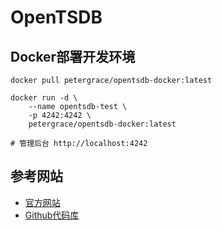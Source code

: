 # OpenTSDB

## Docker部署开发环境

```shell
docker pull petergrace/opentsdb-docker:latest

docker run -d \
    --name opentsdb-test \
    -p 4242:4242 \
    petergrace/opentsdb-docker:latest

# 管理后台 http://localhost:4242
```

## 参考网站

- [官方网站](http://opentsdb.net/)
- [Github代码库](https://github.com/OpenTSDB/opentsdb)

